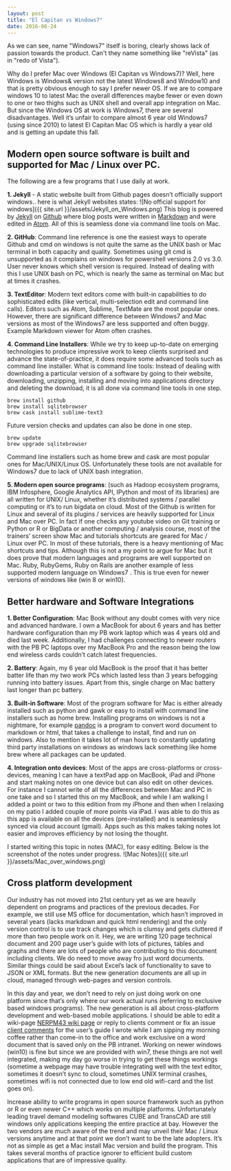 ```yaml
---
layout: post
title: "El Capitan vs Windows7"
date: 2016-06-24
---
```


As we can see, name "Windows7" itself is boring, clearly shows lack of passion towards the product. Can't they name something like "reVista" (as in "redo of Vista").

Why do I prefer Mac over Windows (El Capitan vs Windows7)? Well, here Windows is Windows& version not the latest Windows8 and Window10 and that is pretty obvious enough to say I prefer newer OS. If we are to compare windows 10 to latest Mac the overall differences maybe fewer or even down to one or two thighs such as UNIX shell and overall app integration on Mac. But since the Windows OS at work is Windows7, there are several disadvantages. Well it’s unfair to compare almost 6 year old Windows7 (using since 2010) to latest El Capitan Mac OS which is hardly a year old and is getting an update this fall.



## Modern open source software is built and supported for Mac / Linux over PC.
The following are a few programs that I use daily at work.

**1. Jekyll** - A static website built from Github pages doesn’t officially support windows.. here is what Jekyll websites states:
![No official support for windows]({{ site.url }}/assets/Jekyll_on_Windows.png) This blog is powered by [Jekyll](http://jekyllrb.com) on [Github](http://github.com) where blog posts were written in [Markdown](https://en.wikipedia.org/wiki/Markdown) and were edited in [Atom](https://atom.io/). All of this is seamless done via command line tools on Mac.

**2. GitHub**: Command line reference is one the easiest ways to operate Github and cmd on windows is not quite the same as the UNIX bash or Mac terminal in both capacity and quality. Sometimes using git cmd is unsupported as it complains on windows for powershell versions 2.0 vs 3.0. User never knows which shell version is required. Instead of dealing with this I use UNIX bash on PC, which is nearly the same as terminal on Mac but at times it crashes.

**3. TextEditor**: Modern text editors come with built-in capabilities to do sophisticated edits (like vertical, multi-selection edit and command line calls). Editors such as Atom, Sublime, TextMate are the most popular ones. However, there are significant difference between Windows7 and Mac versions as most of the Windows7 are less supported and often buggy. Example Markdown viewer for Atom often crashes.

**4. Command Line Installers**: While we try to keep up-to-date on emerging technologies to produce impressive work to keep clients surprised and advance the state-of-practice, it does require some advanced tools such as command line installer. What is command line tools: Instead of dealing with downloading a particular version of a software by going to their website, downloading, unzipping, installing and moving into applications directory and deleting the download, it is all done via command line tools in one step.

````
brew install github
brew install sqlitebrowser
brew cask install sublime-text3

````
 Future version checks and updates can also be done in one step.  
````
brew update
brew upgrade sqlitebrowser
````
 Command line installers such as home brew and cask are most popular ones for Mac/UNIX/Linux OS. Unfortunately these tools are not available for Windows7 due to lack of UNIX bash integration.

**5. Modern open source programs**: (such as  Hadoop ecosystem programs, IBM Infosphere, Google Analytics API, IPython and most of its libraries) are all written for UNIX/ Linux, whether it’s distributed systems / parallel computing or it’s to run bigdata on cloud. Most of the Github is written for Linux and several of its plugins / services are heavily supported for Linux and Mac over PC. In fact if one checks any youtube video on Git training or Python or R or BigData or another computing / analysis course, most of the trainers’ screen show Mac and tutorials shortcuts are geared for Mac / Linux over PC. In most of these tutorials, there is a heavy mentioning of Mac shortcuts and tips. Although this is not a my point to argue for Mac but it does prove that modern languages and programs are well supported on Mac. Ruby, RubyGems, Ruby on Rails are another example of less supported modern language on Windows7 . This is true even for newer versions of windows like (win 8 or win10).




## Better hardware and Software Integrations
**1. Better Configuration**: Mac Book without any doubt comes with very nice and advanced hardware. I own a MacBook for about 6 years and has better hardware configuration than my PB work laptop which was 4 years old and died last week. Additionally, I had challenges connecting to newer routers with the PB PC laptops over my MacBook Pro and the reason being the low end wireless cards couldn’t catch latest frequencies.

**2. Battery**: Again, my 6 year old MacBook is the proof that it has better batter life than my two work PCs which lasted less than 3 years befogging running into battery issues. Apart from this, single charge on Mac battery last longer than pc battery.

**3. Built-in Software**: Most of the program software for Mac is either already installed such as python and gawk or easy to install with command line installers such as home brew. Installing programs on windows is not a nightmare, for example [pandoc](http://pandoc.org/) is a program to convert word document to markdown or html, that takes a challenge to install, find and run on windows. Also to mention it takes lot of man hours to constantly updating third party installations on windows as windows lack something like home brew where all packages can be updated.

**4. Integration onto devices**: Most of the apps are cross-platforms or cross-devices, meaning I can have a textPad app on MacBook, iPad and iPhone and start making notes on one device but can also edit on other devices. For instance I cannot write of all the differences between Mac and PC in one take and so I started this on my MacBook, and while I am walking I added a point or two to this edition from my iPhone and then when I relaxing on my patio I added couple of more points via iPad. I was able to do this as this app is available on all the devices (pre-installed) and is seamlessly synced via cloud account (gmail). Apps such as this makes taking notes lot easier and improves efficiency by not losing the thought.

I started writing this topic in notes (MAC), for easy editing. Below is the screenshot of the notes under progress.
![Mac Notes]({{ site.url }}/assets/Mac_over_windows.png)




## Cross platform development
Our industry has not moved into 21st century yet as we are heavily dependent on programs and practices of the previous decades. For example, we still use
MS office for documentation, which hasn’t improved in several years (lacks markdown and quick html rendering) and the only version control is to use track changes which is clumsy and gets cluttered if more than two people work on it. Hey, we are writing 120 page technical document and 200 page user’s guide with lots of pictures, tables and graphs and there are lots of people who are contributing to this document including clients. We do need to move away fro just word documents. Similar things could be said about Excel’s lack of functionality to save to JSON or XML formats. But the new generation documents are all up in cloud, managed through web-pages and version controls.

In this day and year, we don’t need to rely on just doing work on one platform since that’s only where our work actual runs (referring to exclusive based windows programs). The new generation is all about cross-platform development and web-based mobile applications. I should be able to edit a wiki-page [NERPM43 wiki page](https://github.com/4Step/NERPM43/releases) or reply to clients comment or fix an issue [client comments](https://github.com/4Step/NERPM43/issues/8) for the user’s guide I wrote while I am sipping my morning coffee rather than come-in to the office and work exclusive on a word document that is saved only on the PB intranet. Working on newer windows (win10) is fine but since we are provided with win7, these things are not well integrated, making my day go worse in trying to get these things workings (sometime a webpage may have trouble integrating well with the text editor, sometimes it doesn’t sync to cloud, sometimes UNIX terminal crashes, sometimes wifi is not connected due to low end old wifi-card and the list goes on).

Increase ability to write programs in open source framework such as python or R or even newer C++ which works on multiple platforms. Unfortunately leading travel demand modeling softwares CUBE and TransCAD are still windows only applications keeping the entire practice at bay. However the two vendors are much aware of the trend and may unveil their Mac / Linux versions anytime and at that point we don’t want to be the late adopters. It’s not as simple as get a Mac install Mac version and build the program. This takes several months of practice ignorer to efficient build custom applications that are of impressive quality.
